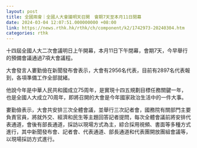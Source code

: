 ```yaml
---
layout: post
title: 全國兩會｜全國人大會議明天召開　會期7天至本月11日閉幕
date: 2024-03-04 12:07:51.000000000 +08:00
link: https://news.rthk.hk/rthk/ch/component/k2/1742973-20240304.htm
categories: rthk
---
```


十四屆全國人大二次會議明日上午開幕，本月11日下午閉幕，會期7天，今早舉行的預備會議通過7項大會議程。

大會發言人婁勤儉在新聞發布會表示，大會有2956名代表，目前有2897名代表報到，各項準備工作全部就緒。

他說今年是中華人民共和國成立75周年，是實現十四五規劃目標任務關鍵一年，也是全國人大成立70周年，即將召開的大會是今年國家政治生活中的一件大事。

婁勤儉表示，大會共安排三次全體會議，並舉行三次記者會，國務院有關部門主要負責官員，將就外交、經濟和民生等主題回答記者提問，每次全體會議前將安排代表通道，會後有部長通道，採訪以現場方式為主，綜合採用視頻、書面等多種方式進行，其中新聞發布會、記者會、代表通道、部長通道和代表團開放團組會議等，以現場採訪方式進行。
